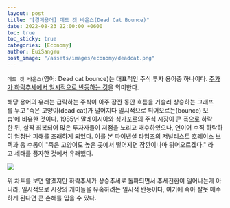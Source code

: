 ```yaml
---
layout: post
title: "[경제용어] 데드 캣 바운스(Dead Cat Bounce)"
date: 2022-08-23 22:00:00 +0600
toc: true
toc_sticky: true
categories: [Economy]
author: EuiSangYu
post_image: "/assets/images/economy/deadcat.png"
---
```


`데드 캣 바운스`(영어: Dead cat bounce)는 대표적인 주식 투자 용어중 하나이다. <u>주가가 하락추세에서 일시적으로 반등하는 것</u>을 의미한다. 

해당 용어의 유래는 급락하는 주식이 아주 잠깐 동안 흐름을 거슬러 상승하는 그래프를 두고 '죽은 고양이(dead cat)가 떨어지다 일시적으로 튀어오르는(bounce) 모습'에 비유한 것이다. 1985년 말레이시아와 싱가포르의 주식 시장이 큰 폭으로 하락한 뒤, 살짝 회복되어 많은 투자자들이 저점을 노리고 매수하였으나, 연이어 수직 하락하여 엄청난 피해를 초래하게 되었다. 이를 본 파이낸셜 타임즈의 저널리스트 호레이스 브렉과 웅 수롱이 "죽은 고양이도 높은 곳에서 떨어지면 잠깐이나마 튀어오르겠다." 라고 세태를 풍자한 것에서 유래했다.

![](https://velog.velcdn.com/images/clothes/post/27634133-9ba5-430d-a621-91645da00d9f/image.png)

위 차트를 보면 알겠지만 하락추세가 상승추세로 돌파되면서 추세전환이 일어나는게 아니라, 일시적으로 시장의 개미들을 유혹하려는 일시적 반등이다, 여기에 속아 잘못 매수하게 된다면 큰 손해를 입을 수 있다.